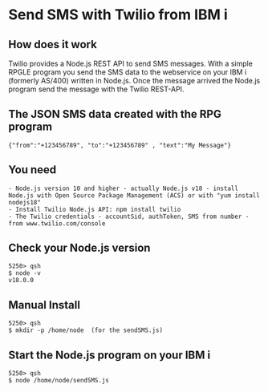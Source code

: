 # Send SMS with Twilio from IBM i

## How does it work

Twilio provides a Node.js REST API to send SMS messages. With a simple RPGLE program you send the SMS data to the webservice on your IBM i (formerly AS/400) written in Node.js. Once the message arrived the Node.js program send the message with the Twilio REST-API.

## The JSON SMS data created with the RPG program
```
{"from":"+123456789", "to":"+123456789" , "text":"My Message"}
```
## You need
```
- Node.js version 10 and higher - actually Node.js v18 - install Node.js with Open Source Package Management (ACS) or with "yum install nodejs18"
- Install Twilio Node.js API: npm install twilio
- The Twilio credentials - accountSid, authToken, SMS from number - from www.twilio.com/console
```
## Check your Node.js version
```
5250> qsh
$ node -v
v18.0.0   
```
## Manual Install
```
5250> qsh
$ mkdir -p /home/node  (for the sendSMS.js)
```

## Start the Node.js program on your IBM i

```
5250> qsh
$ node /home/node/sendSMS.js
```
